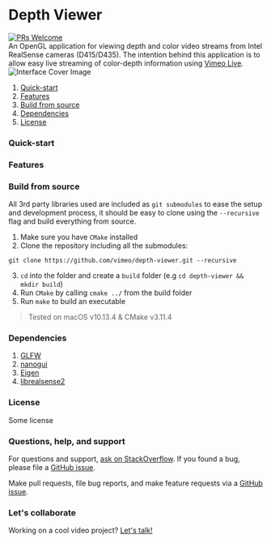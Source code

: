 # Depth Viewer
[![PRs Welcome](https://img.shields.io/badge/PRs-welcome-brightgreen.svg?style=flat-square)](http://makeapullrequest.com)  
An OpenGL application for viewing depth and color video streams from Intel RealSense cameras (D415/D435). The intention behind this application is to allow easy live streaming of color-depth information using [Vimeo Live](https://vimeo.com/live).
![Interface Cover Image](https://github.com/vimeo/depth-viewer/blob/master/docs/cover.png)  
1. [Quick-start](#quick-start)
1. [Features](#features)
1. [Build from source](#build-from-source)
1. [Dependencies](#dependencies)
1. [License](#license)

### Quick-start

### Features

### Build from source
All 3rd party libraries used are included as `git submodules` to ease the setup and development process, it should be easy to clone using the `--recursive` flag and build everything from source.
1. Make sure you have `CMake` installed
2. Clone the repository including all the submodules:
```
git clone https://github.com/vimeo/depth-viewer.git --recursive
```
3. `cd` into the folder and create a `build` folder (e.g `cd depth-viewer && mkdir build`)
4. Run `CMake` by calling `cmake ../` from the build folder
5. Run `make` to build an executable

> Tested on macOS v10.13.4 & CMake v3.11.4

### Dependencies
1. [GLFW](https://github.com/glfw/glfw)
1. [nanogui](https://github.com/wjakob/nanogui)
1. [Eigen](https://github.com/libigl/eigen)
1. [librealsense2](https://github.com/IntelRealSense/librealsense)

### License
Some license

### Questions, help, and support
For questions and support, [ask on StackOverflow](https://stackoverflow.com/questions/ask/?tags=vimeo). If you found a bug, please file a [GitHub issue](https://github.com/vimeo/depth-viewer/issues).

Make pull requests, file bug reports, and make feature requests via a [GitHub issue](https://github.com/vimeo/depth-viewer/issues).

### Let's collaborate
Working on a cool video project? [Let's talk!](mailto:labs@vimeo.com)
